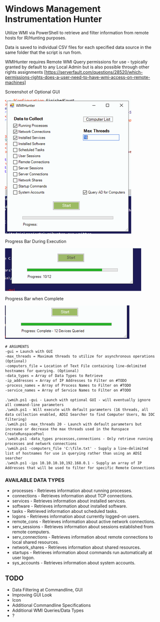 # Windows Management Instrumentation Hunter
Utilize WMI via PowerShell to retrieve and filter information from remote hosts for IR/Hunting purposes.

Data is saved to individual CSV files for each specified data source in the same folder that the script is run from.

WMIHunter requires Remote WMI Query permissions for use - typically granted by default to any Local Admin but is also possible through other rights assignments [https://serverfault.com/questions/28520/which-permissions-rights-does-a-user-need-to-have-wmi-access-on-remote-machines]

Screenshot of Optional GUI

![Main GUI](screens/main.png)

Progress Bar During Execution

![Progress Bar with Device Count](screens/inprog1.png)

Progress Bar when Complete

![Completed Bar](screens/completed.png)
```
# ARGUMENTS
-gui = Launch with GUI
-max_threads = Maximum threads to utilize for asynchronous operations (Optional)
-computers_file = Location of Text File containing line-delimited hostnames for querying. (Optional)
-data_types = Array of Data Types to Retrieve
-ip_addresses = Array of IP Addresses to Filter on #TODO
-process_names = Array of Process Names to Filter on #TODO
-service_names = Array of Service Names to Filter on #TODO

.\wmih.ps1 -gui - Launch with optional GUI - will eventually ignore all command-line parameters
.\wmih.ps1 - Will execute with default parameters (16 threads, all data collection enabled, ADSI Searcher to find Computer Users, No IOC filtering)
.\wmih.ps1 -max_threads 20 - Launch with default parameters but increase or decrease the max threads used in the Runspace CreateRunspacePool
.\wmih.ps1 -data_types processes,connections - Only retrieve running processes and network connections
.\wmih.ps1 -computers_file 'C:\file.txt' - Supply a line-delimited list of hostnames for use in querying rather than using an ADSI searcher
.\wmih.ps1 -ips 10.10.10.10,192.168.0.1 - Supply an array of IP Addresses that will be used to filter for specific Remote Connections
```
### AVAILABLE DATA TYPES
* processes - Retrieves information about running processes.
* connections - Retrieves information about TCP connections.
* services - Retrieves information about installed services.
* software - Retrieves information about installed software.
* tasks - Retrieved information about scheduled tasks.
* logons - Retrieves information about currently logged-on users.
* remote_cons - Retrieves information about active network connections.
* serv_sessions - Retrieves information about sessions established from remote computers.
* serv_connections - Retrieves information about remote connections to local shared resources.
* network_shares - Retrieves information about shared resources.
* startups - Retrieves information about commands run automatically at user logon.
* sys_accounts - Retrieves information about system accounts.

## TODO
* Data Filtering at Commandline, GUI
* Improving GUI Look
* Icon
* Additional Commandline Specifications
* Additional WMI Queries/Data Types 
* ?
